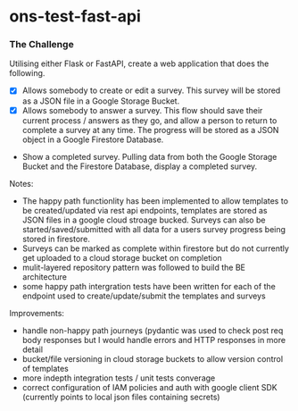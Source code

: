 # ons-test-fast-api



### The Challenge
Utilising either Flask or FastAPI, create a web application that does the following.
- [x] Allows somebody to create or edit a survey. This survey will be stored as a JSON file in a Google Storage Bucket.
- [x] Allows somebody to answer a survey. This flow should save their current process / answers as they go, and allow a person to return to complete a survey at any time. The progress will be stored as a JSON object in a Google Firestore Database.
- Show a completed survey. Pulling data from both the Google Storage Bucket and the Firestore Database, display a completed survey.


Notes:

- The happy path functionlity has been implemented to allow templates to be created/updated via rest api endpoints, templates are stored as JSON files in a google cloud stroage bucked. Surveys can also be started/saved/submitted with all data for a users survey progress being stored in firestore.
- Surveys can be marked as complete within firestore but do not currently get uploaded to a cloud storage bucket on completion
- mulit-layered repository pattern was followed to build the BE architecture
- some happy path intergration tests have been written for each of the endpoint used to create/update/submit the templates and surveys


Improvements:

- handle non-happy path journeys (pydantic was used to check post req body responses but I would handle errors and HTTP responses in more detail
- bucket/file versioning in cloud storage buckets to allow version control of templates
- more indepth integration tests / unit tests converage
- correct configuration of IAM policies and auth with google client SDK (currently points to local json files containing secrets)
